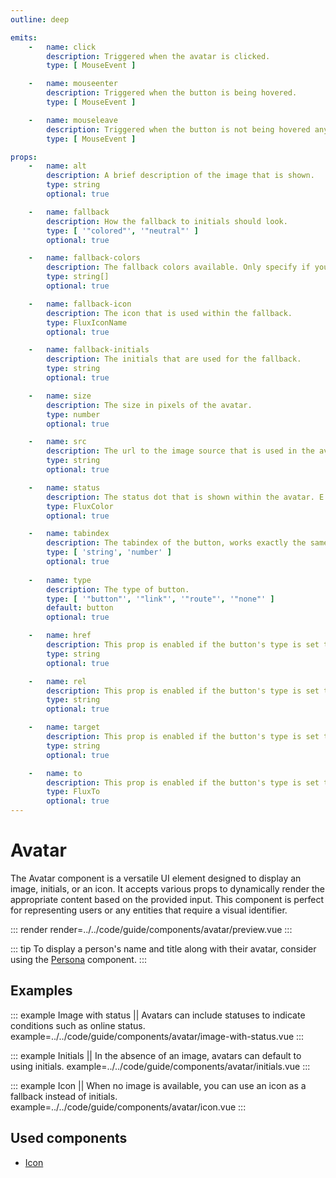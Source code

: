 ```yaml
---
outline: deep

emits:
    -   name: click
        description: Triggered when the avatar is clicked.
        type: [ MouseEvent ]

    -   name: mouseenter
        description: Triggered when the button is being hovered.
        type: [ MouseEvent ]

    -   name: mouseleave
        description: Triggered when the button is not being hovered anymore.
        type: [ MouseEvent ]

props:
    -   name: alt
        description: A brief description of the image that is shown.
        type: string
        optional: true

    -   name: fallback
        description: How the fallback to initials should look.
        type: [ '"colored"', '"neutral"' ]
        optional: true

    -   name: fallback-colors
        description: The fallback colors available. Only specify if you want to override the default colorful set.
        type: string[]
        optional: true

    -   name: fallback-icon
        description: The icon that is used within the fallback.
        type: FluxIconName
        optional: true

    -   name: fallback-initials
        description: The initials that are used for the fallback.
        type: string
        optional: true

    -   name: size
        description: The size in pixels of the avatar.
        type: number
        optional: true

    -   name: src
        description: The url to the image source that is used in the avatar.
        type: string
        optional: true

    -   name: status
        description: The status dot that is shown within the avatar. E.g. an online status.
        type: FluxColor
        optional: true

    -   name: tabindex
        description: The tabindex of the button, works exactly the same as html.
        type: [ 'string', 'number' ]
        optional: true
        
    -   name: type
        description: The type of button.
        type: [ '"button"', '"link"', '"route"', '"none"' ]
        default: button
        optional: true

    -   name: href
        description: This prop is enabled if the button's type is set to link. It's the same as the <a> HTML element.
        type: string
        optional: true

    -   name: rel
        description: This prop is enabled if the button's type is set to link. It's the same as the <a> HTML element.
        type: string
        optional: true

    -   name: target
        description: This prop is enabled if the button's type is set to link. It's the same as the <a> HTML element.
        type: string
        optional: true

    -   name: to
        description: This prop is enabled if the button's type is set to route. This integrates with Vue Router.
        type: FluxTo
        optional: true
---
```


# Avatar

The Avatar component is a versatile UI element designed to display an image, initials, or an icon. It accepts various props to dynamically render the appropriate content based on the provided input. This component is perfect for representing users or any entities that require a visual identifier.

::: render
render=../../code/guide/components/avatar/preview.vue
:::

::: tip
To display a person's name and title along with their avatar, consider using the [Persona](./persona) component.
:::

<FrontmatterDocs/>

## Examples

::: example Image with status || Avatars can include statuses to indicate conditions such as online status.
example=../../code/guide/components/avatar/image-with-status.vue
:::

::: example Initials || In the absence of an image, avatars can default to using initials.
example=../../code/guide/components/avatar/initials.vue
:::

::: example Icon || When no image is available, you can use an icon as a fallback instead of initials.
example=../../code/guide/components/avatar/icon.vue
:::

## Used components

- [Icon](./icon)
